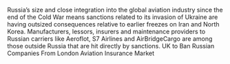 Russia’s size and close integration into the global aviation industry since the end of the Cold War means sanctions related to its invasion of Ukraine are having outsized consequences relative to earlier freezes on Iran and North Korea.
Manufacturers, lessors, insurers and maintenance providers to Russian carriers like Aeroflot, S7 Airlines and AirBridgeCargo are among those outside Russia that are hit directly by sanctions.
UK to Ban Russian Companies From London Aviation Insurance Market